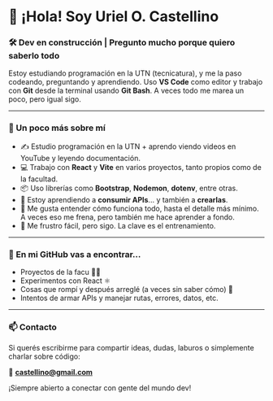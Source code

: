 # 👋 ¡Hola! Soy Uriel O. Castellino

### 🛠️ Dev en construcción | Pregunto mucho porque quiero saberlo todo

Estoy estudiando programación en la UTN (tecnicatura), y me la paso codeando, preguntando y aprendiendo. Uso **VS Code** como editor y trabajo con **Git** desde la terminal usando **Git Bash**. A veces todo me marea un poco, pero igual sigo.

---

### 🔎 Un poco más sobre mí

- ✍️ Estudio programación en la UTN + aprendo viendo videos en YouTube y leyendo documentación.
- 💻 Trabajo con **React** y **Vite** en varios proyectos, tanto propios como de la facultad.
- 📦 Uso librerías como **Bootstrap**, **Nodemon**, **dotenv**, entre otras.
- 🔌 Estoy aprendiendo a **consumir APIs**... y también a **crearlas**.
- 🧠 Me gusta entender cómo funciona todo, hasta el detalle más mínimo. A veces eso me frena, pero también me hace aprender a fondo.
- 🔄 Me frustro fácil, pero sigo. La clave es el entrenamiento.

---

### 🚧 En mi GitHub vas a encontrar...

- Proyectos de la facu 👨‍🏫
- Experimentos con React ⚛️
- Cosas que rompí y después arreglé (a veces sin saber cómo) 🔧
- Intentos de armar APIs y manejar rutas, errores, datos, etc.

---

### 📫 Contacto

Si querés escribirme para compartir ideas, dudas, laburos o simplemente charlar sobre código:

📧 **castellino@gmail.com**

¡Siempre abierto a conectar con gente del mundo dev!
